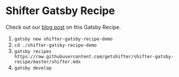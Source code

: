 # Shifter Gatsby Recipe

Check out our [blog post](https://www.getshifter.io/blog/announcing-the-shifter-gatsby-recipe) on this Gatsby Recipe.

1. `gatsby new shifter-gatsby-recipe-demo`
2. `cd ./shifter-gatsby-recipe-demo`
3. `gatsby recipes https://raw.githubusercontent.com/getshifter/shifter-gatsby-recipe/master/shifter.mdx`
4. `gatsby develop`